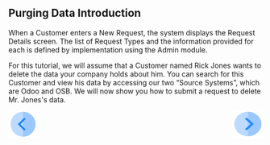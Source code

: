 ## Purging Data Introduction

When a Customer enters a New Request, the system displays the Request Details screen.  The list of Request Types and the information provided for each is defined by implementation using the Admin module.

For this tutorial, we will assume that a Customer named Rick Jones wants to delete the data your company holds about him. You can search for this Customer and view his data by accessing our two “Source Systems”, which are Odoo and OSB. We will now show you how to submit a request to delete Mr. Jones's data.



[![Previous](/articles/demo_project/DPM_Demo_Project/images/Previous.png)]( /articles/demo_project/DPM_Demo_Project/06_Purging/01_Purging_Data_Main.md)[<img align="right" width="60" height="54" src="/articles/demo_project/DPM_Demo_Project/images/Next.png">](/articles/demo_project/DPM_Demo_Project/06_Purging/03_01_Purging_Data_Tutorial.md)
